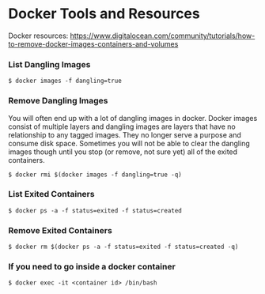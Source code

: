 
Docker Tools and Resources
==========================

Docker resources:
https://www.digitalocean.com/community/tutorials/how-to-remove-docker-images-containers-and-volumes

### List Dangling Images

	$ docker images -f dangling=true

### Remove Dangling Images

You will often end up with a lot of dangling images in docker.  Docker images consist of multiple layers and dangling images are layers that have no relationship to any tagged images. They no longer serve a purpose and consume disk space.  Sometimes you will not be able to clear the dangling images though until you stop (or remove, not sure yet) all of the exited containers.

	$ docker rmi $(docker images -f dangling=true -q)

### List Exited Containers

	$ docker ps -a -f status=exited -f status=created

### Remove Exited Containers

	$ docker rm $(docker ps -a -f status=exited -f status=created -q)

### If you need to go inside a docker container

	$ docker exec -it <container id> /bin/bash
